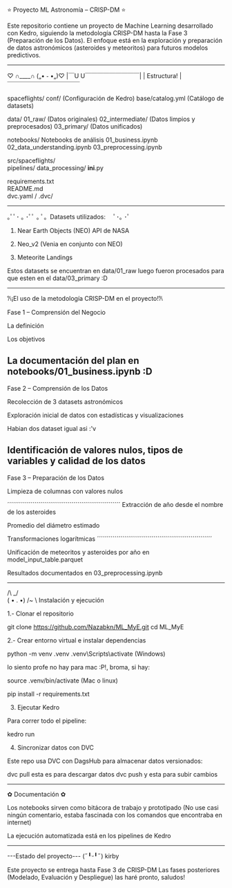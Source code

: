  ⭐ Proyecto ML Astronomía – CRISP-DM ⭐

Este repositorio contiene un proyecto de Machine Learning desarrollado con Kedro, siguiendo la metodología CRISP-DM hasta la Fase 3 (Preparación de los Datos). El enfoque está en la exploración y preparación de datos astronómicos (asteroides y meteoritos) para futuros modelos predictivos.
___________________________________________________________________________

♡  ∩____∩ 
  („• ֊ •„)♡
|￣U U￣￣￣￣￣￣￣￣￣|
|  Estructura!        |   
￣￣￣￣￣￣￣￣￣￣￣￣

spaceflights/
  conf/                  (Configuración de Kedro)
      base/catalog.yml    (Catálogo de datasets)

   data/
     01_raw/              (Datos originales)
       02_intermediate/   (Datos limpios y preprocesados)
       03_primary/        (Datos unificados)

   notebooks/             Notebooks de análisis
       01_business.ipynb
       02_data_understanding.ipynb
       03_preprocessing.ipynb

   src/spaceflights/      
        pipelines/
        data_processing/
        __ini__.py

 requirements.txt       
 README.md             
 dvc.yaml / .dvc/       

___________________________________________________________________________


｡ﾟﾟ･ ｡ ･ﾟﾟ ｡ 
ﾟ。Datasets utilizados:
　ﾟ･｡ ･ﾟ 

1. Near Earth Objects (NEO) API de NASA


2. Neo_v2 (Venia en conjunto con NEO)


3. Meteorite Landings



Estos datasets se encuentran en data/01_raw luego fueron procesados para que esten en el data/03_primary :D


___________________________________________________________________________


𐙚¡El uso de la metodología CRISP-DM en el proyecto!𐙚
 
Fase 1 – Comprensión del Negocio

La definición

Los objetivos

La documentación del plan en notebooks/01_business.ipynb :D
--------------------------------------------------------------------

Fase 2 – Comprensión de los Datos

Recolección de 3 datasets astronómicos

Exploración inicial de datos con estadísticas y visualizaciones

Habian dos dataset igual asi :'v 

Identificación de valores nulos, tipos de variables y calidad de los datos
----------------------------------------------------------------------

Fase 3 – Preparación de los Datos

Limpieza de columnas con valores nulos

´´´´´´´´´´´´´´´´´´´´´´´´´´´´´´´´´´´´´´´´´´´´´´´´´´´´´´´´´´
Extracción de año desde el nombre de los asteroides

Promedio del diámetro estimado

Transformaciones logarítmicas
´´´´´´´´´´´´´´´´´´´´´´´´´´´´´´´´´´´´´´´´´´´´´´´´´´´´´´´´´´´

Unificación de meteoritos y asteroides por año en model_input_table.parquet

Resultados documentados en 03_preprocessing.ipynb



___________________________________________________________________________


 /\ _/\
( • . •)
/~     \  Instalación y ejecución

1.- Clonar el repositorio

git clone https://github.com/Nazabkn/ML_MyE.git
cd ML_MyE

2.- Crear entorno virtual e instalar dependencias

python -m venv .venv
.venv\Scripts\activate      (Windows)

lo siento profe no hay para mac :P!, 
broma, si hay: 

source .venv/bin/activate    (Mac o linux)

pip install -r requirements.txt

3. Ejecutar Kedro

Para correr todo el pipeline:

kedro run


4. Sincronizar datos con DVC

Este repo usa DVC con DagsHub para almacenar datos versionados:

dvc pull   esta es para descargar datos
dvc push   y esta para subir cambios

___________________________________________________________________________


  ✿   Documentación    ✿

Los notebooks sirven como bitácora de trabajo y prototipado
(No use casi ningún comentario, estaba fascinada con los comandos que encontraba en internet)

La ejecución automatizada está en los pipelines de Kedro


___________________________________________________________________________


---Estado del proyecto---   (˶╹ᵕ╹˶) kirby
 
Este proyecto se entrega hasta Fase 3 de CRISP-DM
Las fases posteriores (Modelado, Evaluación y Despliegue) las haré pronto, saludos!